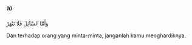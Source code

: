 ##### 10

<span class="ayah">وَأَمَّا ٱلسَّآئِلَ فَلَا تَنْهَرْ</span>

<span class="ayah_translation">Dan terhadap orang yang minta-minta, janganlah kamu menghardiknya.</span>
